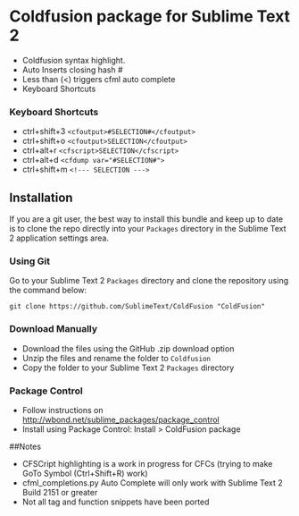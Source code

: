 # Coldfusion package for Sublime Text 2

* Coldfusion syntax highlight.
* Auto Inserts closing hash #
* Less than  (<) triggers cfml auto complete
* Keyboard Shortcuts

### Keyboard Shortcuts
* ctrl+shift+3 `<cfoutput>#SELECTION#</cfoutput>`
* ctrl+shift+o `<cfoutput>SELECTION</cfoutput>`
* ctrl+alt+r `<cfscript>SELECTION</cfscript>`
* ctrl+alt+d  `<cfdump var="#SELECTION#">`
* ctrl+shift+m  `<!--- SELECTION --->`

## Installation

If you are a git user, the best way to install this bundle and keep up to date is to clone the repo directly into your `Packages` directory in the Sublime Text 2 application settings area.

### Using Git

Go to your Sublime Text 2 `Packages` directory and clone the repository using the command below:

    git clone https://github.com/SublimeText/ColdFusion "ColdFusion"

### Download Manually

* Download the files using the GitHub .zip download option
* Unzip the files and rename the folder to `Coldfusion`
* Copy the folder to your Sublime Text 2 `Packages` directory

### Package Control

* Follow instructions on http://wbond.net/sublime_packages/package_control
* Install using Package Control: Install > ColdFusion package

##Notes
* CFSCript highlighting is a work in progress for CFCs (trying to make GoTo Symbol (Ctrl+Shift+R) work)
* cfml_completions.py Auto Complete will only work with Sublime Text 2 Build 2151 or greater
* Not all tag and function snippets have been ported
